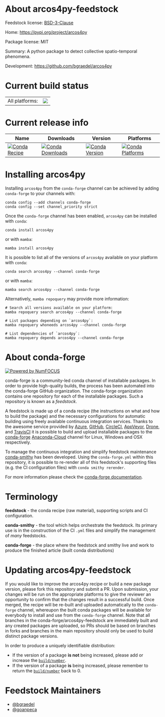About arcos4py-feedstock
========================

Feedstock license: [BSD-3-Clause](https://github.com/conda-forge/arcos4py-feedstock/blob/main/LICENSE.txt)

Home: https://pypi.org/project/arcos4py

Package license: MIT

Summary: A python package to detect collective spatio-temporal phenomena.

Development: https://github.com/bgraedel/arcos4py

Current build status
====================


<table><tr><td>All platforms:</td>
    <td>
      <a href="https://dev.azure.com/conda-forge/feedstock-builds/_build/latest?definitionId=16438&branchName=main">
        <img src="https://dev.azure.com/conda-forge/feedstock-builds/_apis/build/status/arcos4py-feedstock?branchName=main">
      </a>
    </td>
  </tr>
</table>

Current release info
====================

| Name | Downloads | Version | Platforms |
| --- | --- | --- | --- |
| [![Conda Recipe](https://img.shields.io/badge/recipe-arcos4py-green.svg)](https://anaconda.org/conda-forge/arcos4py) | [![Conda Downloads](https://img.shields.io/conda/dn/conda-forge/arcos4py.svg)](https://anaconda.org/conda-forge/arcos4py) | [![Conda Version](https://img.shields.io/conda/vn/conda-forge/arcos4py.svg)](https://anaconda.org/conda-forge/arcos4py) | [![Conda Platforms](https://img.shields.io/conda/pn/conda-forge/arcos4py.svg)](https://anaconda.org/conda-forge/arcos4py) |

Installing arcos4py
===================

Installing `arcos4py` from the `conda-forge` channel can be achieved by adding `conda-forge` to your channels with:

```
conda config --add channels conda-forge
conda config --set channel_priority strict
```

Once the `conda-forge` channel has been enabled, `arcos4py` can be installed with `conda`:

```
conda install arcos4py
```

or with `mamba`:

```
mamba install arcos4py
```

It is possible to list all of the versions of `arcos4py` available on your platform with `conda`:

```
conda search arcos4py --channel conda-forge
```

or with `mamba`:

```
mamba search arcos4py --channel conda-forge
```

Alternatively, `mamba repoquery` may provide more information:

```
# Search all versions available on your platform:
mamba repoquery search arcos4py --channel conda-forge

# List packages depending on `arcos4py`:
mamba repoquery whoneeds arcos4py --channel conda-forge

# List dependencies of `arcos4py`:
mamba repoquery depends arcos4py --channel conda-forge
```


About conda-forge
=================

[![Powered by
NumFOCUS](https://img.shields.io/badge/powered%20by-NumFOCUS-orange.svg?style=flat&colorA=E1523D&colorB=007D8A)](https://numfocus.org)

conda-forge is a community-led conda channel of installable packages.
In order to provide high-quality builds, the process has been automated into the
conda-forge GitHub organization. The conda-forge organization contains one repository
for each of the installable packages. Such a repository is known as a *feedstock*.

A feedstock is made up of a conda recipe (the instructions on what and how to build
the package) and the necessary configurations for automatic building using freely
available continuous integration services. Thanks to the awesome service provided by
[Azure](https://azure.microsoft.com/en-us/services/devops/), [GitHub](https://github.com/),
[CircleCI](https://circleci.com/), [AppVeyor](https://www.appveyor.com/),
[Drone](https://cloud.drone.io/welcome), and [TravisCI](https://travis-ci.com/)
it is possible to build and upload installable packages to the
[conda-forge](https://anaconda.org/conda-forge) [Anaconda-Cloud](https://anaconda.org/)
channel for Linux, Windows and OSX respectively.

To manage the continuous integration and simplify feedstock maintenance
[conda-smithy](https://github.com/conda-forge/conda-smithy) has been developed.
Using the ``conda-forge.yml`` within this repository, it is possible to re-render all of
this feedstock's supporting files (e.g. the CI configuration files) with ``conda smithy rerender``.

For more information please check the [conda-forge documentation](https://conda-forge.org/docs/).

Terminology
===========

**feedstock** - the conda recipe (raw material), supporting scripts and CI configuration.

**conda-smithy** - the tool which helps orchestrate the feedstock.
                   Its primary use is in the construction of the CI ``.yml`` files
                   and simplify the management of *many* feedstocks.

**conda-forge** - the place where the feedstock and smithy live and work to
                  produce the finished article (built conda distributions)


Updating arcos4py-feedstock
===========================

If you would like to improve the arcos4py recipe or build a new
package version, please fork this repository and submit a PR. Upon submission,
your changes will be run on the appropriate platforms to give the reviewer an
opportunity to confirm that the changes result in a successful build. Once
merged, the recipe will be re-built and uploaded automatically to the
`conda-forge` channel, whereupon the built conda packages will be available for
everybody to install and use from the `conda-forge` channel.
Note that all branches in the conda-forge/arcos4py-feedstock are
immediately built and any created packages are uploaded, so PRs should be based
on branches in forks and branches in the main repository should only be used to
build distinct package versions.

In order to produce a uniquely identifiable distribution:
 * If the version of a package **is not** being increased, please add or increase
   the [``build/number``](https://docs.conda.io/projects/conda-build/en/latest/resources/define-metadata.html#build-number-and-string).
 * If the version of a package **is** being increased, please remember to return
   the [``build/number``](https://docs.conda.io/projects/conda-build/en/latest/resources/define-metadata.html#build-number-and-string)
   back to 0.

Feedstock Maintainers
=====================

* [@bgraedel](https://github.com/bgraedel/)
* [@goanpeca](https://github.com/goanpeca/)

